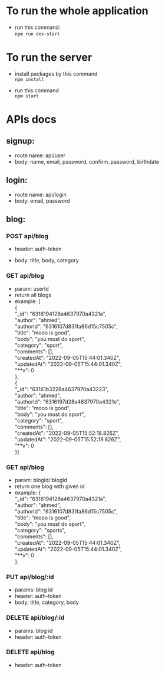 # To run the whole application

- run this command: \
  `npm run dev-start`

# To run the server

- install packages by this command \
  `npm install`

- run this command \
  `npm start`

# APIs docs

## signup:

- route name: api/user
- body: name, email, password, confirm_password, birthdate

## login:

- route name: api/login
- body: email, password

## blog:

### POST api/blog

- header: auth-token

* body: title, body, category

### GET api/blog

- param: userId
- return all blogs
- example: [ \
   {\
   "\_id": "6316194128a4637970a4321a",\
   "author": "ahmed",\
   "authorId": "6316107d831fa86d15c7505c",\
   "title": "mooo is good",\
   "body": "you must do sport",\
   "category": "sport",\
   "comments": [],\
   "createdAt": "2022-09-05T15:44:01.340Z",\
   "updatedAt": "2022-09-05T15:44:01.340Z",\
   "**v": 0\
   },\
   {\
   "\_id": "63161b3228a4637970a43223",\
   "author": "ahmed",\
   "authorId": "6316197d28a4637970a4321e",\
   "title": "mooo is good",\
   "body": "you must do sport",\
   "category": "sport",\
   "comments": [],\
   "createdAt": "2022-09-05T15:52:18.826Z",\
   "updatedAt": "2022-09-05T15:52:18.826Z",\
   "**v": 0\
   }]

### GET api/blog

- param: blogId/:blogId
- return one blog with given id
- example:
  {\
   "\_id": "6316194128a4637970a4321a",\
   "author": "ahmed",\
   "authorId": "6316107d831fa86d15c7505c",\
   "title": "mooo is good",\
   "body": "you must do sport",\
   "category": "sports",\
   "comments": [],\
   "createdAt": "2022-09-05T15:44:01.340Z",\
   "updatedAt": "2022-09-05T15:44:01.340Z",\
   "\*\*v": 0\
   },

### PUT api/blog/:id

- params: blog id
- header: auth-token
- body: title, category, body

### DELETE api/blog/:id

- params: blog id
- header: auth-token

### DELETE api/blog

- header: auth-token
